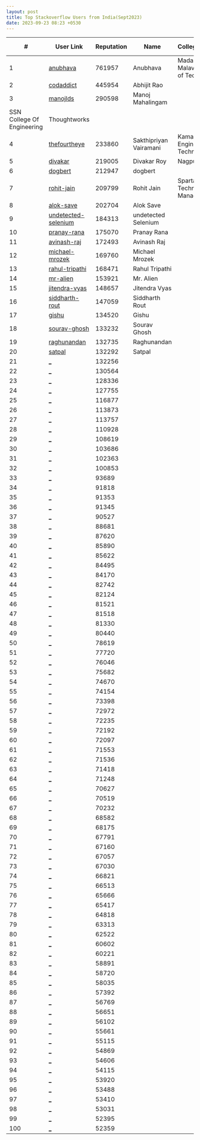 ```yaml
---
layout: post
title: Top Stackoverflow Users from India(Sept2023)
date: 2023-09-23 08:23 +0530
---
```

 
|#|User Link|Reputation|Name|College(undergrad)|Company(most well known)|
|---|---|---|---|---|---|
| 1 | [anubhava](https://stackoverflow.com/users/548225) | 761957 | Anubhava | Madan Mohan Malaviya University of Technology ||
| 2 | [codaddict](https://stackoverflow.com/users/227665) | 445954 | Abhijit Rao || Microsoft |
| 3 | [manojlds](https://stackoverflow.com/users/526535) | 290598 | Manoj Mahalingam | 
SSN College Of Engineering | Thoughtworks |
| 4 | [thefourtheye](https://stackoverflow.com/users/1903116) | 233860 | Sakthipriyan Vairamani | Kamaraj College of Engineering and Technology | Walmart |
| 5 | [divakar](https://stackoverflow.com/users/3293881) | 219005 | Divakar Roy | Nagpur University | NOAA |
| 6 | [dogbert](https://stackoverflow.com/users/320615) | 212947 | dogbert |||
| 7 | [rohit-jain](https://stackoverflow.com/users/1679863) | 209799 | Rohit Jain | Sparta Institute of Technology and Management | Infosys |
| 8 | [alok-save](https://stackoverflow.com/users/452307) | 202704 | Alok Save |||
| 9 | [undetected-selenium](https://stackoverflow.com/users/7429447) | 184313 | undetected Selenium |||
| 10 | [pranay-rana](https://stackoverflow.com/users/314488) | 175070 | Pranay Rana |||
| 11 | [avinash-raj](https://stackoverflow.com/users/3297613) | 172493 | Avinash Raj |||
| 12 | [michael-mrozek](https://stackoverflow.com/users/309308) | 169760 | Michael Mrozek |||
| 13 | [rahul-tripathi](https://stackoverflow.com/users/1501794) | 168471 | Rahul Tripathi |||
| 14 | [mr-alien](https://stackoverflow.com/users/1542290) | 153921 | Mr. Alien |||
| 15 | [jitendra-vyas](https://stackoverflow.com/users/84201) | 148657 | Jitendra Vyas |||
| 16 | [siddharth-rout](https://stackoverflow.com/users/1140579) | 147059 | Siddharth Rout |||
| 17 | [gishu](https://stackoverflow.com/users/1695) | 134520 | Gishu |||
| 18 | [sourav-ghosh](https://stackoverflow.com/users/2173917) | 133232 | Sourav Ghosh |||
| 19 | [raghunandan](https://stackoverflow.com/users/653856) | 132735 | Raghunandan |||
| 20 | [satpal](https://stackoverflow.com/users/1668533) | 132292 | Satpal |||
| 21 | [_](https://stackoverflow.com/users/1202025) | 132256 ||||
| 22 | [_](https://stackoverflow.com/users/5866580) | 130564 ||||
| 23 | [_](https://stackoverflow.com/users/188096) | 128336 ||||
| 24 | [_](https://stackoverflow.com/users/379693) | 127755 ||||
| 25 | [_](https://stackoverflow.com/users/2767755) | 116877 ||||
| 26 | [_](https://stackoverflow.com/users/1942) | 113873 ||||
| 27 | [_](https://stackoverflow.com/users/3037257) | 113757 ||||
| 28 | [_](https://stackoverflow.com/users/41021) | 110928 ||||
| 29 | [_](https://stackoverflow.com/users/370305) | 108619 ||||
| 30 | [_](https://stackoverflow.com/users/1104384) | 103686 ||||
| 31 | [_](https://stackoverflow.com/users/44984) | 102363 ||||
| 32 | [_](https://stackoverflow.com/users/5185595) | 100853 ||||
| 33 | [_](https://stackoverflow.com/users/142822) | 93689 ||||
| 34 | [_](https://stackoverflow.com/users/3349551) | 91818 ||||
| 35 | [_](https://stackoverflow.com/users/567751) | 91353 ||||
| 36 | [_](https://stackoverflow.com/users/165520) | 91345 ||||
| 37 | [_](https://stackoverflow.com/users/267269) | 90527 ||||
| 38 | [_](https://stackoverflow.com/users/795990) | 88681 ||||
| 39 | [_](https://stackoverflow.com/users/2606013) | 87620 ||||
| 40 | [_](https://stackoverflow.com/users/2025923) | 85890 ||||
| 41 | [_](https://stackoverflow.com/users/5726027) | 85622 ||||
| 42 | [_](https://stackoverflow.com/users/472375) | 84495 ||||
| 43 | [_](https://stackoverflow.com/users/5043867) | 84170 ||||
| 44 | [_](https://stackoverflow.com/users/8283848) | 82742 ||||
| 45 | [_](https://stackoverflow.com/users/2783370) | 82124 ||||
| 46 | [_](https://stackoverflow.com/users/527185) | 81521 ||||
| 47 | [_](https://stackoverflow.com/users/532312) | 81518 ||||
| 48 | [_](https://stackoverflow.com/users/1719752) | 81330 ||||
| 49 | [_](https://stackoverflow.com/users/5291015) | 80440 ||||
| 50 | [_](https://stackoverflow.com/users/1190388) | 78619 ||||
| 51 | [_](https://stackoverflow.com/users/5638630) | 77720 ||||
| 52 | [_](https://stackoverflow.com/users/3916) | 76046 ||||
| 53 | [_](https://stackoverflow.com/users/1438393) | 75682 ||||
| 54 | [_](https://stackoverflow.com/users/39742) | 74670 ||||
| 55 | [_](https://stackoverflow.com/users/9840637) | 74154 ||||
| 56 | [_](https://stackoverflow.com/users/1860929) | 73398 ||||
| 57 | [_](https://stackoverflow.com/users/783743) | 72972 ||||
| 58 | [_](https://stackoverflow.com/users/1697099) | 72235 ||||
| 59 | [_](https://stackoverflow.com/users/1823841) | 72192 ||||
| 60 | [_](https://stackoverflow.com/users/2530848) | 72097 ||||
| 61 | [_](https://stackoverflow.com/users/6433023) | 71553 ||||
| 62 | [_](https://stackoverflow.com/users/1610034) | 71536 ||||
| 63 | [_](https://stackoverflow.com/users/229602) | 71418 ||||
| 64 | [_](https://stackoverflow.com/users/4085910) | 71248 ||||
| 65 | [_](https://stackoverflow.com/users/4248328) | 70627 ||||
| 66 | [_](https://stackoverflow.com/users/46297) | 70519 ||||
| 67 | [_](https://stackoverflow.com/users/661933) | 70232 ||||
| 68 | [_](https://stackoverflow.com/users/12833166) | 68582 ||||
| 69 | [_](https://stackoverflow.com/users/514235) | 68175 ||||
| 70 | [_](https://stackoverflow.com/users/7666442) | 67791 ||||
| 71 | [_](https://stackoverflow.com/users/726863) | 67160 ||||
| 72 | [_](https://stackoverflow.com/users/3679490) | 67057 ||||
| 73 | [_](https://stackoverflow.com/users/1984039) | 67030 ||||
| 74 | [_](https://stackoverflow.com/users/2396539) | 66821 ||||
| 75 | [_](https://stackoverflow.com/users/1209018) | 66513 ||||
| 76 | [_](https://stackoverflow.com/users/921204) | 65666 ||||
| 77 | [_](https://stackoverflow.com/users/134713) | 65417 ||||
| 78 | [_](https://stackoverflow.com/users/97572) | 64818 ||||
| 79 | [_](https://stackoverflow.com/users/305818) | 63313 ||||
| 80 | [_](https://stackoverflow.com/users/571189) | 62522 ||||
| 81 | [_](https://stackoverflow.com/users/1318946) | 60602 ||||
| 82 | [_](https://stackoverflow.com/users/702361) | 60221 ||||
| 83 | [_](https://stackoverflow.com/users/111435) | 58891 ||||
| 84 | [_](https://stackoverflow.com/users/165297) | 58720 ||||
| 85 | [_](https://stackoverflow.com/users/45603) | 58035 ||||
| 86 | [_](https://stackoverflow.com/users/6891563) | 57392 ||||
| 87 | [_](https://stackoverflow.com/users/2349407) | 56769 ||||
| 88 | [_](https://stackoverflow.com/users/614807) | 56651 ||||
| 89 | [_](https://stackoverflow.com/users/116614) | 56102 ||||
| 90 | [_](https://stackoverflow.com/users/2522554) | 55661 ||||
| 91 | [_](https://stackoverflow.com/users/1045444) | 55115 ||||
| 92 | [_](https://stackoverflow.com/users/3751711) | 54869 ||||
| 93 | [_](https://stackoverflow.com/users/298455) | 54606 ||||
| 94 | [_](https://stackoverflow.com/users/155196) | 54115 ||||
| 95 | [_](https://stackoverflow.com/users/603744) | 53920 ||||
| 96 | [_](https://stackoverflow.com/users/17447) | 53488 ||||
| 97 | [_](https://stackoverflow.com/users/155861) | 53410 ||||
| 98 | [_](https://stackoverflow.com/users/111988) | 53031 ||||
| 99 | [_](https://stackoverflow.com/users/2030) | 52395 ||||
| 100 | [_](https://stackoverflow.com/users/950178) | 52359 |||
